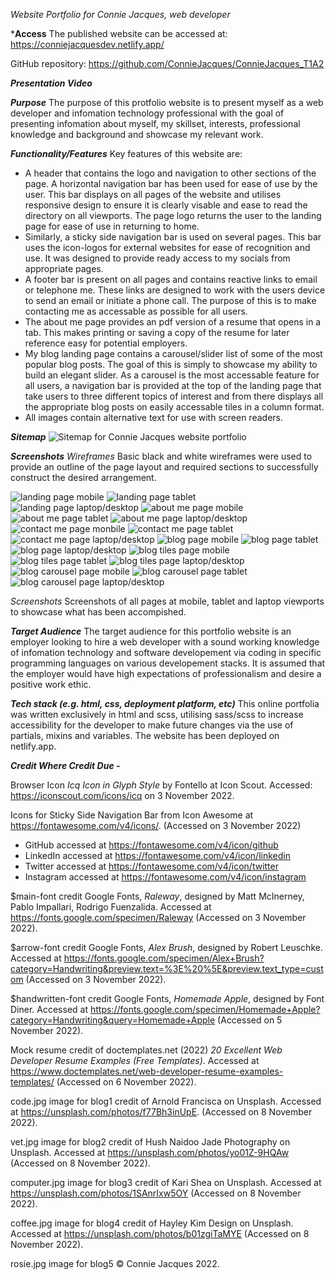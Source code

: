*Website Portfolio for Connie Jacques, web developer*

***Access**
The published website can be accessed at: https://conniejacquesdev.netlify.app/

GitHub repository: https://github.com/ConnieJacques/ConnieJacques_T1A2

***Presentation Video***


***Purpose***
The purpose of this protfolio website is to present myself as a web developer and infomation technology professional with the goal of presenting infomation about myself, my skillset, interests, professional knowledge and background and showcase my relevant work.

***Functionality/Features***
Key features of this website are: 
- A header that contains the logo and navigation to other sections of the page. A horizontal navigation bar has been used for ease of use by the user. This bar displays on all pages of the website and utilises responsive design to ensure it is clearly visable and ease to read the directory on all viewports. The page logo returns the user to the landing page for ease of use in returning to home. 
- Similarly, a sticky side navigation bar is used on several pages. This bar uses the icon-logos for external websites for ease of recognition and use. It was designed to provide ready access to my socials from appropriate pages.
- A footer bar is present on all pages and contains reactive links to email or telephone me. These links are designed to work with the users device to send an email or initiate a phone call. The purpose of this is to make contacting me as accessable as possible for all users. 
- The about me page provides an pdf version of a resume that opens in a tab. This makes printing or saving a copy of the resume for later reference easy for potential employers.
- My blog landing page contains a carousel/slider list of some of the most popular blog posts. The goal of this is simply to showcase my ability to build an elegant slider. As a carousel is the most accessable feature for all users, a navigation bar is provided at the top of the landing page that take users to three different topics of interest and from there displays all the appropriate blog posts on easily accessable tiles in a column format.
- All images contain alternative text for use with screen readers.

***Sitemap***
![Sitemap for Connie Jacques website portfolio](./docs/portfolio-sitemap.jpg)

***Screenshots***
*Wireframes*
Basic black and white wireframes were used to provide an outline of the page layout and required sections to successfully construct the desired arrangement.

![landing page mobile](./docs/landing-mobile.png)
![landing page tablet](./docs/landing-tablet.png)
![landing page laptop/desktop](./docs/landing-laptop.png)
![about me page mobile](./docs/about-mobile.png)
![about me page tablet](./docs/about-tablet.png)
![about me page laptop/desktop](./docs/about-laptop.png)
![contact me page monbile](./docs/contact-mobile.png)
![contact me page tablet](./docs/contact-tablet.png)
![contact me page laptop/desktop](./docs/contact-laptop.png)
![blog page mobile](./docs/blog-mobile.png)
![blog page tablet](./docs/blog-tablet.png)
![blog page laptop/desktop](./docs/blog-laptop.png)
![blog tiles page mobile](./docs/blog-tiles-mobile.png)
![blog tiles page tablet](./docs/blog-tiles-tablet.png)
![blog tiles page laptop/desktop](./docs/blog-tiles-laptop.png)
![blog carousel page mobile](./docs/blog-carousel-mobile.png)
![blog carousel page tablet](./docs/blog-carousel-tablet.png)
![blog carousel page laptop/desktop](./docs/blog-carousel-laptop.png)

*Screenshots*
Screenshots of all pages at mobile, tablet and laptop viewports to showcase what has been accompished.



***Target Audience***
The target audience for this portfolio website is an employer looking to hire a web developer with a sound working knowledge of infomation technology and software developement via coding in specific programming languages on various developement stacks. It is assumed that the employer would have high expectations of professionalism and desire a positive work ethic.

***Tech stack (e.g. html, css, deployment platform, etc)***
This online portfolia was written exclusively in html and scss, utilising sass/scss to increase accessibility for the developer to make future changes via the use of partials, mixins and variables. The website has been deployed on netlify.app.



***Credit Where Credit Due -***

Browser Icon *Icq Icon in Glyph Style* by Fontello at Icon Scout. Accessed: https://iconscout.com/icons/icq on 3 November 2022.

Icons for Sticky Side Navigation Bar from Icon Awesome at https://fontawesome.com/v4/icons/. (Accessed on 3 November 2022)
- GitHub accessed at https://fontawesome.com/v4/icon/github
- LinkedIn accessed at https://fontawesome.com/v4/icon/linkedin
- Twitter accessed at https://fontawesome.com/v4/icon/twitter
- Instagram accessed at https://fontawesome.com/v4/icon/instagram

$main-font credit Google Fonts, *Raleway*, designed by Matt McInerney, Pablo Impallari, Rodrigo Fuenzalida. Accessed at https://fonts.google.com/specimen/Raleway (Accessed on 3 November 2022).

$arrow-font credit Google Fonts, *Alex Brush*, designed by Robert Leuschke. Accessed at https://fonts.google.com/specimen/Alex+Brush?category=Handwriting&preview.text=%3E%20%5E&preview.text_type=custom (Accessed on 3 November 2022).

$handwritten-font credit Google Fonts, *Homemade Apple*, designed by Font Diner. Accessed at https://fonts.google.com/specimen/Homemade+Apple?category=Handwriting&query=Homemade+Apple (Accessed on 5 November 2022).

Mock resume credit of doctemplates.net (2022) *20 Excellent Web Developer Resume Examples (Free Templates)*. Accessed at https://www.doctemplates.net/web-developer-resume-examples-templates/ (Accessed on 6 November 2022).

code.jpg image for blog1 credit of Arnold Francisca on Unsplash. Accessed at https://unsplash.com/photos/f77Bh3inUpE. (Accessed on 8 November 2022).

vet.jpg image for blog2 credit of Hush Naidoo Jade Photography on Unsplash. Accessed at https://unsplash.com/photos/yo01Z-9HQAw (Accessed on 8 November 2022).

computer.jpg image for blog3 credit of Kari Shea on Unsplash. Accessed at https://unsplash.com/photos/1SAnrIxw5OY (Accessed on 8 November 2022).

coffee.jpg image for blog4 credit of 
Hayley Kim Design on Unsplash.
Accessed at https://unsplash.com/photos/b01zgiTaMYE (Accessed on 8 November 2022).

rosie.jpg image for blog5 © Connie Jacques 2022.